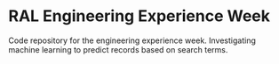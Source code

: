 # RAL Engineering Experience Week

Code repository for the engineering experience week. Investigating machine learning to predict records based on search terms.


